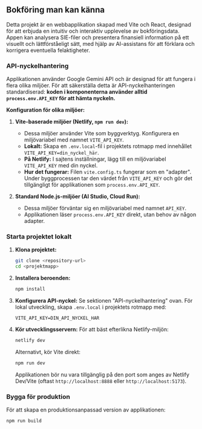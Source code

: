 ## Bokföring man kan känna

Detta projekt är en webbapplikation skapad med Vite och React, designad för att erbjuda en intuitiv och interaktiv upplevelse av bokföringsdata. Appen kan analysera SIE-filer och presentera finansiell information på ett visuellt och lättförståeligt sätt, med hjälp av AI-assistans för att förklara och korrigera eventuella felaktigheter.

### API-nyckelhantering

Applikationen använder Google Gemini API och är designad för att fungera i flera olika miljöer. För att säkerställa detta är API-nyckelhanteringen standardiserad: **koden i komponenterna använder alltid `process.env.API_KEY` för att hämta nyckeln.**

**Konfiguration för olika miljöer:**

1.  **Vite-baserade miljöer (Netlify, `npm run dev`):**
    *   Dessa miljöer använder Vite som byggverktyg. Konfigurera en miljövariabel med namnet `VITE_API_KEY`.
    *   **Lokalt:** Skapa en `.env.local`-fil i projektets rotmapp med innehållet `VITE_API_KEY=din_nyckel_här`.
    *   **På Netlify:** I sajtens inställningar, lägg till en miljövariabel `VITE_API_KEY` med din nyckel.
    *   **Hur det fungerar:** Filen `vite.config.ts` fungerar som en "adapter". Under byggprocessen tar den värdet från `VITE_API_KEY` och gör det tillgängligt för applikationen som `process.env.API_KEY`.

2.  **Standard Node.js-miljöer (AI Studio, Cloud Run):**
    *   Dessa miljöer förväntar sig en miljövariabel med namnet `API_KEY`.
    *   Applikationen läser `process.env.API_KEY` direkt, utan behov av någon adapter.

### Starta projektet lokalt

1.  **Klona projektet:**
    ```bash
    git clone <repository-url>
    cd <projektmapp>
    ```

2.  **Installera beroenden:**
    ```bash
    npm install
    ```

3.  **Konfigurera API-nyckel:** Se sektionen "API-nyckelhantering" ovan. För lokal utveckling, skapa `.env.local` i projektets rotmapp med:
    ```
    VITE_API_KEY=DIN_API_NYCKEL_HAR
    ```

4.  **Kör utvecklingsservern:**
    För att bäst efterlikna Netlify-miljön:
    ```bash
    netlify dev
    ```
    Alternativt, kör Vite direkt:
    ```bash
    npm run dev
    ```
    Applikationen bör nu vara tillgänglig på den port som anges av Netlify Dev/Vite (oftast `http://localhost:8888` eller `http://localhost:5173`).

### Bygga för produktion

För att skapa en produktionsanpassad version av applikationen:

```bash
npm run build